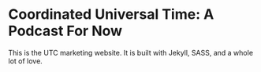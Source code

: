 # Coordinated Universal Time: A Podcast For Now

This is the UTC marketing website. It is built with Jekyll, SASS, and a whole lot of love.
